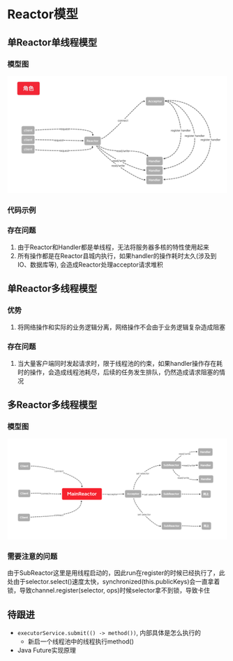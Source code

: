 # Reactor模型  

## 单Reactor单线程模型  
### 模型图
![single reactor single handler](./pic/single_reactor_single_handler.jpg)  
### 代码示例

### 存在问题
1. 由于Reactor和Handler都是单线程，无法将服务器多核的特性使用起来
2. 所有操作都是在Reactor县城内执行，如果handler的操作耗时太久(涉及到IO、数据库等), 会造成Reactor处理acceptor请求堆积  

## 单Reactor多线程模型  
### 优势
1. 将网络操作和实际的业务逻辑分离，网络操作不会由于业务逻辑复杂造成阻塞
### 存在问题
1. 当大量客户端同时发起请求时，限于线程池的约束，如果handler操作存在耗时的操作，会造成线程池耗尽，后续的任务发生排队，仍然造成请求阻塞的情况

## 多Reactor多线程模型
### 模型图
![multi reactor multi handler](./pic/multi_reactor_multi_handler2.png)
### 需要注意的问题  
由于SubReactor这里是用线程启动的，因此run在register的时候已经执行了，此处由于selector.select()速度太快，synchronized(this.publicKeys)会一直拿着锁，导致channel.register(selector, ops)时候selector拿不到锁，导致卡住


## 待跟进
- `executorService.submit(() -> method())`, 内部具体是怎么执行的 
    - 新启一个线程池中的线程执行method()
- Java Future实现原理
